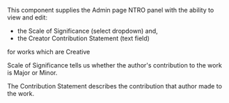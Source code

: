 This component supplies the Admin page NTRO panel with the ability to view and edit:

- the Scale of Significance (select dropdown) and, 
- the Creator Contribution Statement (text field) 
 
for works which are Creative

Scale of Significance tells us whether the author's contribution to the work is Major or Minor.

The Contribution Statement describes the contribution that author made to the work.
